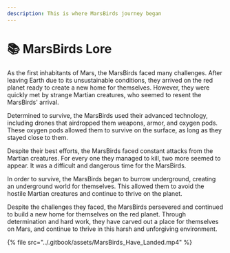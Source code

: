 ```yaml
---
description: This is where MarsBirds journey began
---
```


# 📚 MarsBirds Lore

As the first inhabitants of Mars, the MarsBirds faced many challenges. After leaving Earth due to its unsustainable conditions, they arrived on the red planet ready to create a new home for themselves. However, they were quickly met by strange Martian creatures, who seemed to resent the MarsBirds' arrival.

Determined to survive, the MarsBirds used their advanced technology, including drones that airdropped them weapons, armor, and oxygen pods. These oxygen pods allowed them to survive on the surface, as long as they stayed close to them.

Despite their best efforts, the MarsBirds faced constant attacks from the Martian creatures. For every one they managed to kill, two more seemed to appear. It was a difficult and dangerous time for the MarsBirds.

In order to survive, the MarsBirds began to burrow underground, creating an underground world for themselves. This allowed them to avoid the hostile Martian creatures and continue to thrive on the planet.

Despite the challenges they faced, the MarsBirds persevered and continued to build a new home for themselves on the red planet. Through determination and hard work, they have carved out a place for themselves on Mars, and continue to thrive in this harsh and unforgiving environment.

{% file src="../.gitbook/assets/MarsBirds_Have_Landed.mp4" %}
